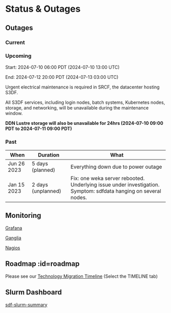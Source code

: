 # Status & Outages

## Outages

### Current

### Upcoming

Start:  2024-07-10 06:00 PDT  (2024-07-10 13:00 UTC)

End:    2024-07-12 20:00 PDT  (2024-07-13 03:00 UTC)

Urgent electrical maintenance is required in SRCF, the datacenter hosting S3DF.

All S3DF services, including login nodes, batch systems, Kubernetes nodes,
storage, and networking, will be unavailable during the maintenance window.

**DDN Lustre storage will also be unavailable for 24hrs  (2024-07-10 09:00 PDT to 2024-07-11 09:00 PDT)**


### Past

|When	|Duration | What	|
| --- | --- | --- |
|Jun 26 2023	|5 days (planned)| Everything down due to power outage|
|Jan 15 2023 | 2 days (unplanned) | Fix: one weka server rebooted. Underlying issue under investigation. Symptom: sdfdata hanging on several nodes.|


## Monitoring

[Grafana](http://grafana.slac.stanford.edu)

[Ganglia](http://ganglia.slac.stanford.edu)

[Nagios](http://nagios.slac.stanford.edu)
<!---
[InfluxDb](http://influxdb.slac.stanford.edu)

[Prometheus](http://prometheus.slac.stanford.edu)
-->

## Roadmap :id=roadmap

Please see our [Technology Migration Timeline](https://docs.google.com/spreadsheets/d/1ZIZC7g9TghhBINfdOD2JoNQCR5SSlj6TQaPqWPxPzQA/edit?usp=sharing)
(Select the TIMELINE tab)

## Slurm Dashboard

[sdf-slurm-summary](https://grafana.slac.stanford.edu/d/YW8wlINMk/sdf-slurm-summary?orgId=1&refresh=60s&theme=light&kiosk ':include :type=iframe width=100% height=850px')

